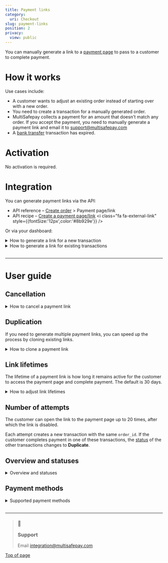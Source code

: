 ```yaml
---
title: Payment links
category:
  uri: Checkout
slug: payment-links
position: 2
privacy:
  view: public
---
```

You can manually generate a link to a [payment page](/docs/payment-pages/) to pass to a customer to complete payment.

# How it works

Use cases include:

* A customer wants to adjust an existing <Glossary>order</Glossary> instead of starting over with a new order.
* You need to create a <Glossary>transaction</Glossary> for a manually generated order.
* MultiSafepay collects a payment for an amount that doesn't match any order. If you accept the payment, you need to manually generate a payment link and email it to [support@multisafepay.com](mailto:support@multisafepay.com)
* A [bank transfer](/docs/bank-transfer/) transaction has expired.

# Activation

No activation is required.

# Integration

You can generate payment links via the API:

* API reference – [Create order](/reference/createorder/) > Payment page/link
* API recipe – <a href="https://docs.multisafepay.com/recipes/create-a-payment-pagelink" target="_blank">Create a payment page/link</a> <i class="fa fa-external-link" style={{fontSize:'12px',color:'#8b929e'}} />

Or via your dashboard:

<details id="how-to-generate-link-for-new-transaction">
  <summary>How to generate a link for a new transaction</summary>

  <br />

  1. Sign in to your <a href="https://merchant.multisafepay.com" target="_blank">MultiSafepay dashboard</a> <i class="fa fa-external-link" style={{fontSize:'12px',color:'#8b929e'}} />.
  2. Go to **Transactions** > **Payment links**.
  3. Click **New payment link**.
  4. From the **Website** list, select the relevant website.
  5. Under **Amount**, select the currency from the list, and then enter the whole value and cents.
  6. In the **Order ID** field, enter the order ID from your webshop.\
     **⚠️ Note:** The order ID for every payment link must be unique.
  7. In the **Description** field, enter a description of the order.
  8. In the **Link expiry** field, enter the number of days for the link to remain active. Default: 30 days.
  9. To send [Second Chance emails](/docs/second-chance/), select the **Second chance email** checkbox.
  10. Optionally, enter the customer's:
      * **First name** and **Last name**
      * **Email address**
      * **Country**
      * **Language**
  11. To include additional information that may be required for some payment methods, in the top-right corner, click **Advanced mode** to display the following fields:
      * **Items** (For the items in the customer's shopping cart)
      * **Postal code/ House number**
      * **Address**
      * **City**
      * **State/Province**
      * **Birthday**
      * **Phone number**
      * **Notification URL** and **Mode**
      * **Redirect URL**
      * **Cancel URL**
  12. Click **Generate payment link**.
  13. In the green bar that appears, copy the link from the green bar and pass it to the customer.
</details>

<details id="how-to-generate-link-for-existing-transactions">
  <summary>How to generate a link for existing transactions</summary>

  <br />

  1. Sign in to your <a href="https://merchant.multisafepay.com" target="_blank">MultiSafepay dashboard</a> <i class="fa fa-external-link" style={{fontSize:'12px',color:'#8b929e'}} />.
  2. Go to **Transactions** > **Transaction overview**, and then click the relevant transaction.
  3. On the **Transaction details** page, under **Order summary**, click **Generate payment link** > **Duplicate this order**.

    **💡 Tip!** The order ID must be unique.
</details>

<br />

***

# User guide

## Cancellation

<details id="how-to-cancel-a-payment-link">
  <summary>How to cancel a payment link</summary>

  <br />

  **Via API**

  See API reference – [Update or cancel an order](/reference/updateorder/).

  **Via dashboard**

  1. Sign in to your <a href="https://merchant.multisafepay.com" target="_blank">MultiSafepay dashboard</a> <i class="fa fa-external-link" style={{fontSize:'12px',color:'#8b929e'}} />.
  2. Go to **Transactions** > **Payment links**.
  3. Next to the relevant payment link, click the red cross **Cancel payment link** icon.\
     The <Glossary>order status</Glossary> changes to **cancelled**.
</details>

## Duplication

If you need to generate multiple payment links, you can speed up the process by cloning existing links.

<details id="how-to-clone-a-payment-link">
  <summary>How to clone a payment link</summary>

  <br />

  1. Sign in to your <a href="https://merchant.multisafepay.com" target="_blank">MultiSafepay dashboard</a> <i class="fa fa-external-link" style={{fontSize:'12px',color:'#8b929e'}} />.
  2. Go to **Transactions** > **Payment links**.
  3. Next to the relevant payment link, click the blue **Clone** icon.\
     A new **Payment links** window opens with the same details prefilled.
  4. Click **Generate payment link**.
</details>

## Link lifetimes

The lifetime of a payment link is how long it remains active for the customer to access the payment page and complete payment. The default is 30 days.

<details id="how-to-adjust-link-lifetimes">
  <summary>How to adjust link lifetimes</summary>

  <br />

  To set or adjust the lifetime of a payment link, see API reference – [Create order](/reference/createorder/): `days_active` parameter.

  **⚠️ Note:** This is different to [transaction expiration times per payment method](/reference/transaction-expiration/).

  This only applies to certain payment methods:

  | Adjustable                           | Non-adjustable                                                       |
  | ------------------------------------ | -------------------------------------------------------------------- |
  | Banking methods, except direct debit | Direct debit                                                         |
  | Gift cards                           | Edenred, Paysafecard                                                 |
  | Wallets                              | PayPal – Links are valid for 14 days. The lifetime is set by PayPal. |
</details>

## Number of attempts

The customer can open the link to the payment page up to 20 times, after which the link is disabled.

Each attempt creates a new <Glossary>transaction</Glossary> with the same `order_id`. If the customer completes payment in one of these transactions, the [status](#overview-and-statuses) of the other transactions changes to **Duplicate**.

## Overview and statuses

<details id="overview-and-statuses">
  <summary>Overview and statuses</summary>

  <br />

  For an overview of all payment links:

  1. Sign in to your <a href="https://merchant.multisafepay.com" target="_blank">MultiSafepay dashboard</a> <i class="fa fa-external-link" style={{fontSize:'12px',color:'#8b929e'}} />.
  2. Go to **Transactions** > **Payment links**.

  | Payment link status | Description                                                                                      |
  | ------------------- | ------------------------------------------------------------------------------------------------ |
  | Active              | The customer hasn't paid yet.                                                                    |
  | Cancelled           | You cancelled the link.                                                                          |
  | Completed           | The customer has paid.                                                                           |
  | Declined            | The payment was declined by the customer's payment service or the <Glossary>acquirer</Glossary>. |
  | Duplicate           | The customer completed payment in a duplicate transaction.                                       |
  | Expired             | The link lifetime has expired.                                                                   |
</details>

## Payment methods

<details id="supported-payment-methods">
  <summary>Supported payment methods</summary>

  <br />

  **All** payment methods are supported.

  The payment page displays **all** payment methods activated for the relevant website. If you want to display specific payment methods, you need to create a new website profile with only the relevant methods activated.
</details>

<br />

***

<blockquote class="callout callout_info">
  <h3 class="callout-heading false">
    <span class="callout-icon">💬</span>
    <p>Support</p>
  </h3>

  <p>Email <a href="mailto:integration@multisafepay.com">integration@multisafepay.com</a></p>
</blockquote>

[Top of page](#)
